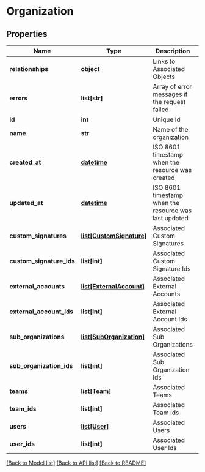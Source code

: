 # Organization

## Properties
Name | Type | Description | Notes
------------ | ------------- | ------------- | -------------
**relationships** | **object** | Links to Associated Objects | [optional] 
**errors** | **list[str]** | Array of error messages if the request failed | [optional] 
**id** | **int** | Unique Id | [optional] 
**name** | **str** | Name of the organization | [optional] 
**created_at** | [**datetime**](DateTime.md) | ISO 8601 timestamp when the resource was created | [optional] 
**updated_at** | [**datetime**](DateTime.md) | ISO 8601 timestamp when the resource was last updated | [optional] 
**custom_signatures** | [**list[CustomSignature]**](CustomSignature.md) | Associated Custom Signatures | [optional] 
**custom_signature_ids** | **list[int]** | Associated Custom Signature Ids | [optional] 
**external_accounts** | [**list[ExternalAccount]**](ExternalAccount.md) | Associated External Accounts | [optional] 
**external_account_ids** | **list[int]** | Associated External Account Ids | [optional] 
**sub_organizations** | [**list[SubOrganization]**](SubOrganization.md) | Associated Sub Organizations | [optional] 
**sub_organization_ids** | **list[int]** | Associated Sub Organization Ids | [optional] 
**teams** | [**list[Team]**](Team.md) | Associated Teams | [optional] 
**team_ids** | **list[int]** | Associated Team Ids | [optional] 
**users** | [**list[User]**](User.md) | Associated Users | [optional] 
**user_ids** | **list[int]** | Associated User Ids | [optional] 

[[Back to Model list]](../README.md#documentation-for-models) [[Back to API list]](../README.md#documentation-for-api-endpoints) [[Back to README]](../README.md)


